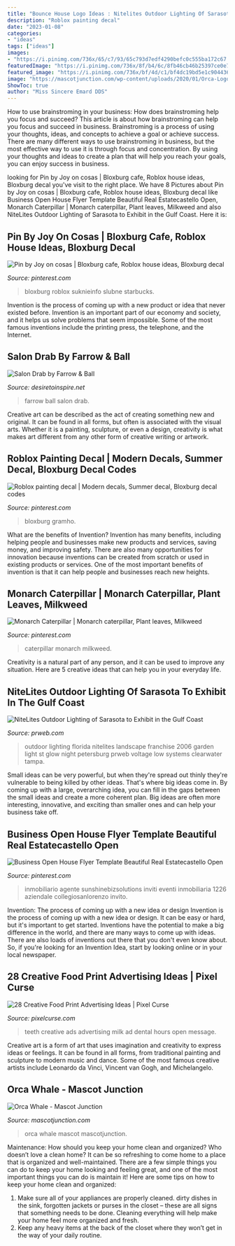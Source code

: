 ```yaml
---
title: "Bounce House Logo Ideas : Nitelites Outdoor Lighting Of Sarasota To Exhibit In The Gulf Coast"
description: "Roblox painting decal"
date: "2023-01-08"
categories:
- "ideas"
tags: ["ideas"]
images:
- "https://i.pinimg.com/736x/65/c7/93/65c793d7edf4290befc0c555ba172c67.jpg"
featuredImage: "https://i.pinimg.com/736x/8f/b4/6c/8fb46cb46b25397ce0e7a2f3e8791827.jpg"
featured_image: "https://i.pinimg.com/736x/bf/4d/c1/bf4dc19bd5e1c904436a72cd844e7602.jpg"
image: "https://mascotjunction.com/wp-content/uploads/2020/01/Orca-Logo-Design-2.jpg"
ShowToc: true
author: "Miss Sincere Emard DDS"
---
```



How to use brainstroming in your business: How does brainstroming help you focus and succeed?
This article is about how brainstroming can help you focus and succeed in business. Brainstroming is a process of using your thoughts, ideas, and concepts to achieve a goal or achieve success. There are many different ways to use brainstroming in business, but the most effective way to use it is through focus and concentration. By using your thoughts and ideas to create a plan that will help you reach your goals, you can enjoy success in business.

	

		
looking for Pin by Joy on cosas | Bloxburg cafe, Roblox house ideas, Bloxburg decal you've visit to the right place. We have 8 Pictures about Pin by Joy on cosas | Bloxburg cafe, Roblox house ideas, Bloxburg decal like Business Open House Flyer Template Beautiful Real Estatecastello Open, Monarch Caterpillar | Monarch caterpillar, Plant leaves, Milkweed and also NiteLites Outdoor Lighting of Sarasota to Exhibit in the Gulf Coast. Here it is:
		
    
## Pin By Joy On Cosas | Bloxburg Cafe, Roblox House Ideas, Bloxburg Decal

<img loading=lazy src="https://i.pinimg.com/736x/38/d7/ac/38d7acae5efae27f7cd0138639c1454c.jpg" onerror="this.onerror=null;this.src='https://tse1.mm.bing.net/th?id=OIP.6FAGvCRheuDsft3K2Fz-ZAHaMB&amp;pid=15.1';" alt="Pin by Joy on cosas | Bloxburg cafe, Roblox house ideas, Bloxburg decal">

_Source: pinterest.com_

>bloxburg roblox suknieinfo slubne starbucks. 

	

Invention is the process of coming up with a new product or idea that never existed before. Invention is an important part of our economy and society, and it helps us solve problems that seem impossible. Some of the most famous inventions include the printing press, the telephone, and the Internet.

    
## Salon Drab By Farrow &amp; Ball

<img loading=lazy src="https://www.desiretoinspire.net/storage/FarrowBallSalonDrabInspirationfundesign-nl_718211465e8e7607d059515546be708f.jpg?__SQUARESPACE_CACHEVERSION=1455155401218" onerror="this.onerror=null;this.src='https://tse4.mm.bing.net/th?id=OIP.M7QesJeZj4QZytz0jOKUOwAAAA&amp;pid=15.1';" alt="Salon Drab by Farrow &amp; Ball">

_Source: desiretoinspire.net_

>farrow ball salon drab. 

	

Creative art can be described as the act of creating something new and original. It can be found in all forms, but often is associated with the visual arts. Whether it is a painting, sculpture, or even a design, creativity is what makes art different from any other form of creative writing or artwork.

    
## Roblox Painting Decal | Modern Decals, Summer Decal, Bloxburg Decal Codes

<img loading=lazy src="https://i.pinimg.com/736x/bf/4d/c1/bf4dc19bd5e1c904436a72cd844e7602.jpg" onerror="this.onerror=null;this.src='https://tse1.mm.bing.net/th?id=OIP.g_b0uxOnWtqZnxGnR4f9JwHaLb&amp;pid=15.1';" alt="Roblox painting decal | Modern decals, Summer decal, Bloxburg decal codes">

_Source: pinterest.com_

>bloxburg gramho. 

	

What are the benefits of Invention?
Invention has many benefits, including helping people and businesses make new products and services, saving money, and improving safety. There are also many opportunities for innovation because inventions can be created from scratch or used in existing products or services. One of the most important benefits of invention is that it can help people and businesses reach new heights.

    
## Monarch Caterpillar | Monarch Caterpillar, Plant Leaves, Milkweed

<img loading=lazy src="https://i.pinimg.com/736x/8f/b4/6c/8fb46cb46b25397ce0e7a2f3e8791827.jpg" onerror="this.onerror=null;this.src='https://tse3.mm.bing.net/th?id=OIP.Bfa5c3iMtKprpI6dZNE2xQHaLJ&amp;pid=15.1';" alt="Monarch Caterpillar | Monarch caterpillar, Plant leaves, Milkweed">

_Source: pinterest.com_

>caterpillar monarch milkweed. 

	

Creativity is a natural part of any person, and it can be used to improve any situation. Here are 5 creative ideas that can help you in your everyday life.

    
## NiteLites Outdoor Lighting Of Sarasota To Exhibit In The Gulf Coast

<img loading=lazy src="http://ww1.prweb.com/prfiles/2006/02/20/349449/OutdoorHomeLighting.jpg" onerror="this.onerror=null;this.src='https://tse2.mm.bing.net/th?id=OIP.OiSnjI8mf4V0Qac4fctIFgHaE8&amp;pid=15.1';" alt="NiteLites Outdoor Lighting of Sarasota to Exhibit in the Gulf Coast">

_Source: prweb.com_

>outdoor lighting florida nitelites landscape franchise 2006 garden light st glow night petersburg prweb voltage low systems clearwater tampa. 

	

Small ideas can be very powerful, but when they're spread out thinly they're vulnerable to being killed by other ideas. That's where big ideas come in. By coming up with a large, overarching idea, you can fill in the gaps between the small ideas and create a more coherent plan. Big ideas are often more interesting, innovative, and exciting than smaller ones and can help your business take off.

    
## Business Open House Flyer Template Beautiful Real Estatecastello Open

<img loading=lazy src="https://i.pinimg.com/736x/65/c7/93/65c793d7edf4290befc0c555ba172c67.jpg" onerror="this.onerror=null;this.src='https://tse3.mm.bing.net/th?id=OIP.2PxQUQqvJUTNy2PTTUOxYgHaLp&amp;pid=15.1';" alt="Business Open House Flyer Template Beautiful Real Estatecastello Open">

_Source: pinterest.com_

>inmobiliario agente sunshinebizsolutions inviti eventi inmobiliaria 1226 aziendale collegiosanlorenzo invito. 

	

Invention: The process of coming up with a new idea or design
Invention is the process of coming up with a new idea or design. It can be easy or hard, but it's important to get started. Inventions have the potential to make a big difference in the world, and there are many ways to come up with ideas. There are also loads of inventions out there that you don't even know about. So, if you're looking for an Invention Idea, start by looking online or in your local newspaper.

    
## 28 Creative Food Print Advertising Ideas | Pixel Curse

<img loading=lazy src="http://pixelcurse.com/wp-content/uploads/2011/06/teeth_23.jpg" onerror="this.onerror=null;this.src='https://tse4.mm.bing.net/th?id=OIP.8Yt8FvI2hra4rbIGr7x4pgHaKg&amp;pid=15.1';" alt="28 Creative Food Print Advertising Ideas | Pixel Curse">

_Source: pixelcurse.com_

>teeth creative ads advertising milk ad dental hours open message. 

	

Creative art is a form of art that uses imagination and creativity to express ideas or feelings. It can be found in all forms, from traditional painting and sculpture to modern music and dance. Some of the most famous creative artists include Leonardo da Vinci, Vincent van Gogh, and Michelangelo.

    
## Orca Whale - Mascot Junction

<img loading=lazy src="https://mascotjunction.com/wp-content/uploads/2020/01/Orca-Logo-Design-2.jpg" onerror="this.onerror=null;this.src='https://tse1.mm.bing.net/th?id=OIP.dpeVEL-gP-CBbYqnKGF8wgHaHh&amp;pid=15.1';" alt="Orca Whale - Mascot Junction">

_Source: mascotjunction.com_

>orca whale mascot mascotjunction. 

	

Maintenance: How should you keep your home clean and organized?
Who doesn’t love a clean home? It can be so refreshing to come home to a place that is organized and well-maintained. There are a few simple things you can do to keep your home looking and feeling great, and one of the most important things you can do is maintain it! Here are some tips on how to keep your home clean and organized: 
1. Make sure all of your appliances are properly cleaned. dirty dishes in the sink, forgotten jackets or purses in the closet – these are all signs that something needs to be done. Cleaning everything will help make your home feel more organized and fresh. 
2. Keep any heavy items at the back of the closet where they won’t get in the way of your daily routine.

